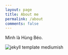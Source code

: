 ```yaml
---
layout: page
title: About me
permalink: /about
comments: false
---
```


<div class="row justify-content-between">
<div class="col-md-8 pr-5">

<p>Mình là Hùng Béo.</p>

</div>

<div class="col-md-4">

<div class="sticky-top sticky-top-80">
<img class="shadow-lg" src="{{site.baseurl}}/assets/images/AboutMe.png" alt="jekyll template mediumish" />

</div>
</div>
</div>
